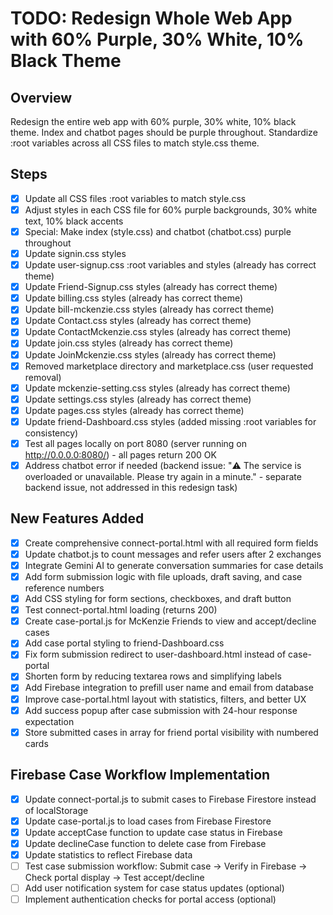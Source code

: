 # TODO: Redesign Whole Web App with 60% Purple, 30% White, 10% Black Theme

## Overview
Redesign the entire web app with 60% purple, 30% white, 10% black theme. Index and chatbot pages should be purple throughout. Standardize :root variables across all CSS files to match style.css theme.

## Steps
- [x] Update all CSS files :root variables to match style.css
- [x] Adjust styles in each CSS file for 60% purple backgrounds, 30% white text, 10% black accents
- [x] Special: Make index (style.css) and chatbot (chatbot.css) purple throughout
- [x] Update signin.css styles
- [x] Update user-signup.css :root variables and styles (already has correct theme)
- [x] Update Friend-Signup.css styles (already has correct theme)
- [x] Update billing.css styles (already has correct theme)
- [x] Update bill-mckenzie.css styles (already has correct theme)
- [x] Update Contact.css styles (already has correct theme)
- [x] Update ContactMckenzie.css styles (already has correct theme)
- [x] Update join.css styles (already has correct theme)
- [x] Update JoinMckenzie.css styles (already has correct theme)
- [x] Removed marketplace directory and marketplace.css (user requested removal)
- [x] Update mckenzie-setting.css styles (already has correct theme)
- [x] Update settings.css styles (already has correct theme)
- [x] Update pages.css styles (already has correct theme)
- [x] Update friend-Dashboard.css styles (added missing :root variables for consistency)
- [x] Test all pages locally on port 8080 (server running on http://0.0.0.0:8080/) - all pages return 200 OK
- [x] Address chatbot error if needed (backend issue: "⚠️ The service is overloaded or unavailable. Please try again in a minute." - separate backend issue, not addressed in this redesign task)

## New Features Added
- [x] Create comprehensive connect-portal.html with all required form fields
- [x] Update chatbot.js to count messages and refer users after 2 exchanges
- [x] Integrate Gemini AI to generate conversation summaries for case details
- [x] Add form submission logic with file uploads, draft saving, and case reference numbers
- [x] Add CSS styling for form sections, checkboxes, and draft button
- [x] Test connect-portal.html loading (returns 200)
- [x] Create case-portal.js for McKenzie Friends to view and accept/decline cases
- [x] Add case portal styling to friend-Dashboard.css
- [x] Fix form submission redirect to user-dashboard.html instead of case-portal
- [x] Shorten form by reducing textarea rows and simplifying labels
- [x] Add Firebase integration to prefill user name and email from database
- [x] Improve case-portal.html layout with statistics, filters, and better UX
- [x] Add success popup after case submission with 24-hour response expectation
- [x] Store submitted cases in array for friend portal visibility with numbered cards

## Firebase Case Workflow Implementation
- [x] Update connect-portal.js to submit cases to Firebase Firestore instead of localStorage
- [x] Update case-portal.js to load cases from Firebase Firestore
- [x] Update acceptCase function to update case status in Firebase
- [x] Update declineCase function to delete case from Firebase
- [x] Update statistics to reflect Firebase data
- [ ] Test case submission workflow: Submit case → Verify in Firebase → Check portal display → Test accept/decline
- [ ] Add user notification system for case status updates (optional)
- [ ] Implement authentication checks for portal access (optional)
